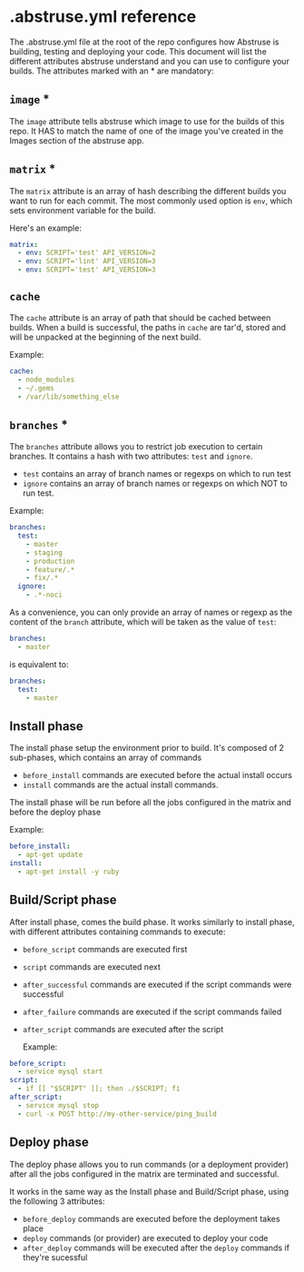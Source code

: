 # .abstruse.yml reference

The .abstruse.yml file at the root of the repo configures how Abstruse
is building, testing and deploying your code. This document will list
the different attributes abstruse understand and you can use to
configure your builds. The attributes marked with an * are mandatory:

## `image` *

The `image` attribute tells abstruse which image to use for the builds
of this repo. It HAS to match the name of one of the image you've
created in the Images section of the abstruse app.

## `matrix` *

The `matrix` attribute is an array of hash describing the different
builds you want to run for each commit. The most commonly used option
is `env`, which sets environment variable for the build.

Here's an example:

``` yaml
matrix:
  - env: SCRIPT='test' API_VERSION=2
  - env: SCRIPT='lint' API_VERSION=3
  - env: SCRIPT='test' API_VERSION=3
```

## `cache`

The `cache` attribute is an array of path that should be cached
between builds. When a build is successful, the paths in `cache` are
tar'd, stored and will be unpacked at the beginning of the next build.

Example:

``` yaml
cache:
  - node_modules
  - ~/.gems
  - /var/lib/something_else
```

## `branches` *

The `branches` attribute allows you to restrict job execution to
certain branches. It contains a hash with two attributes: `test` and `ignore`.

- `test` contains an array of branch names or regexps on which to run test
- `ignore` contains an array of branch names or regexps on which NOT to run test.

Example:

``` yaml
branches:
  test:
    - master
    - staging
    - production
    - feature/.*
    - fix/.*
  ignore:
    - .*-noci
```

As a convenience, you can only provide an array of names or regexp as the content of the `branch` attribute, which will be taken as the value of `test`:

``` yaml
branches:
  - master
```

is equivalent to:

``` yaml
branches:
  test:
    - master
```

## Install phase

The install phase setup the environment prior to build. It's composed
of 2 sub-phases, which contains an array of commands

- `before_install` commands are executed before the actual install occurs
- `install` commands are the actual install commands.

The install phase will be run before all the jobs configured in the
matrix and before the deploy phase

Example:

``` yaml
before_install:
  - apt-get update
install:
  - apt-get install -y ruby
```

## Build/Script phase

After install phase, comes the build phase. It works similarly to
install phase, with different attributes containing commands to
execute:

- `before_script` commands are executed first
- `script` commands are executed next
- `after_successful` commands are executed if the script commands were successful
- `after_failure` commands are executed if the script commands failed
- `after_script` commands are executed after the script

  Example:

``` yaml
before_script:
  - service mysql start
script:
  - if [[ "$SCRIPT" ]]; then ./$SCRIPT; fi
after_script:
  - service mysql stop
  - curl -x POST http://my-other-service/ping_build
```

## Deploy phase

The deploy phase allows you to run commands (or a deployment provider)
after all the jobs configured in the matrix are terminated and successful.

It works in the same way as the Install phase and Build/Script phase,
using the following 3 attributes:

- `before_deploy` commands are executed before the deployment takes place
- `deploy` commands (or provider) are executed to deploy your code
- `after_deploy` commands will be executed after the `deploy` commands if they're sucessful

